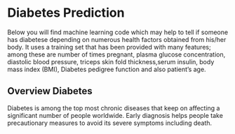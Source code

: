 # Diabetes Prediction
Below you will find machine learning code which may help to tell if someone has diabetese depending on numerous health factors obtained from his/her body. It uses a training set that has been provided with many features; among these are number of times pregnant, plasma glucose concentration, diastolic blood pressure, triceps skin fold thickness,serum insulin, body mass index (BMI), Diabetes pedigree function and also patient’s age. 

## Overview Diabetes 
Diabetes is among the top most chronic diseases that keep on affecting a significant number of people worldwide. Early diagnosis helps people take precautionary measures to avoid its severe symptoms including death.
 
